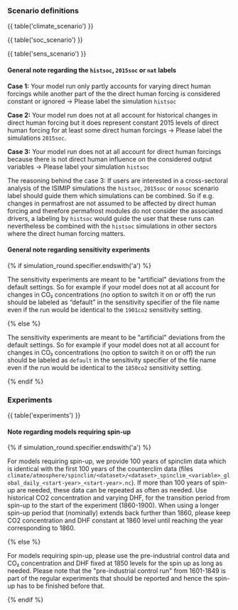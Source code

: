 ### Scenario definitions

{{ table('climate_scenario') }}

{{ table('soc_scenario') }}

{{ table('sens_scenario') }}

#### General note regarding the `histsoc`, `2015soc` or `nat` labels

**Case 1:** Your model run only partly accounts for varying direct human forcings while another part of the the direct human forcing is considered constant or ignored -> Please label the simulation `histsoc`

**Case 2:** Your model run does not at all account for historical changes in direct human forcing but it does represent constant 2015 levels of direct human forcing for at least some direct human forcings -> Please label the simulations `2015soc`.

**Case 3:** Your model run does not at all account for direct human forcings because there is not direct human influence on the considered output variables -> Please label your simulation `histsoc`

The reasoning behind the case 3: If users are interested in a cross-sectoral analysis of the ISIMIP simulations the `histsoc`, `2015soc` or `nosoc` scenario label should guide them which simulations can be combined. So if e.g. changes in permafrost are not assumed to be affected by direct human forcing and therefore permafrost modules do not consider the associated drivers, a labeling by `histsoc` would guide the user that these runs can nevertheless be combined with the `histsoc` simulations in other sectors where the direct human forcing matters.

#### General note regarding sensitivity experiments

{% if simulation_round.specifier.endswith('a') %}

The sensitivity experiments are meant to be "artificial" deviations from the default settings. So for example if your model does not at all account for changes in CO₂ concentrations (no option to switch it on or off) the run should be labeled as “default” in the sensitivity specifier of the file name even if the run would be identical to the `1901co2` sensitivity setting.

{% else %}

The sensitivity experiments are meant to be "artificial" deviations from the default settings. So for example if your model does not at all account for changes in CO₂ concentrations (no option to switch it on or off) the run should be labeled as `default` in the sensitivity specifier of the file name even if the run would be identical to the `1850co2` sensitivity setting.

{% endif %}

### Experiments

{{ table('experiments') }}

#### Note regarding models requiring spin-up

{% if simulation_round.specifier.endswith('a') %}

For models requiring spin-up, we provide 100 years of spinclim data which is identical with the first 100 years of the counterclim data (files `climate/atmosphere/spinclim/<dataset>/<dataset>_spinclim_<variable>_global_daily_<start-year>_<start-year>.nc`). If more than 100 years of spin-up are needed, these data can be repeated as often as needed. Use historical CO2 concentration and varying DHF, for the transition period from spin-up to the start of the experiment (1860-1900). When using a longer spin-up period that (nominally) extends back further than 1860, please keep CO2 concentration and DHF constant at 1860 level until reaching the year corresponding to 1860.

{% else %}

For models requiring spin-up, please use the pre-industrial control data and CO₂ concentration and DHF fixed at 1850 levels for the spin up as long as needed. Please note that the "pre-industrial control run" from 1601-1849 is part of the regular experiments that should be reported and hence the spin-up has to be finished before that.

{% endif %}
